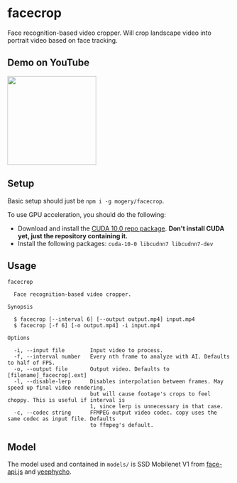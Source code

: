 # facecrop
Face recognition-based video cropper. Will crop landscape video into portrait video based on face tracking.

## Demo on YouTube
[<img src="https://img.youtube.com/vi/L86kAF-R9Tg/0.jpg" width=200>](https://www.youtube.com/watch?v=L86kAF-R9Tg)

## Setup
Basic setup should just be `npm i -g mogery/facecrop`.

To use GPU acceleration, you should do the following:
 * Download and install the [CUDA 10.0 repo package](https://developer.nvidia.com/cuda-10.0-download-archive?target_os=Linux&target_arch=x86_64&target_distro=Ubuntu&target_version=1804&target_type=debnetwork). **Don't install CUDA yet, just the repository containing it.**
 * Install the following packages: `cuda-10-0 libcudnn7 libcudnn7-dev`

## Usage

```
facecrop

  Face recognition-based video cropper. 

Synopsis

  $ facecrop [--interval 6] [--output output.mp4] input.mp4                     
  $ facecrop [-f 6] [-o output.mp4] -i input.mp4                                

Options

  -i, --input file        Input video to process.                                                       
  -f, --interval number   Every nth frame to analyze with AI. Defaults to half of FPS.                  
  -o, --output file       Output video. Defaults to [filename]_facecrop[.ext]                           
  -l, --disable-lerp      Disables interpolation between frames. May speed up final video rendering,    
                          but will cause footage's crops to feel choppy. This is useful if interval is  
                          1, since lerp is unnecessary in that case.                                    
  -c, --codec string      FFMPEG output video codec. copy uses the same codec as input file. Defaults   
                          to ffmpeg's default. 
```

## Model
The model used and contained in `models/` is SSD Mobilenet V1 from [face-api.js](https://github.com/justadudewhohacks/face-api.js#ssd-mobilenet-v1) and [yeephycho](https://github.com/yeephycho/tensorflow-face-detection).
